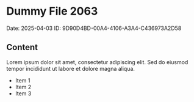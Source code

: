# Dummy File 2063

Date: 2025-04-03
ID: 9D90D4BD-00A4-4106-A3A4-C436973A2D58

## Content

Lorem ipsum dolor sit amet, consectetur adipiscing elit.
Sed do eiusmod tempor incididunt ut labore et dolore magna aliqua.

* Item 1
* Item 2
* Item 3

